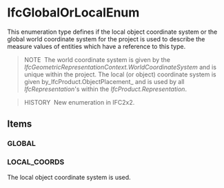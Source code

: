 # IfcGlobalOrLocalEnum

This enumeration type defines if the local object coordinate system or the global world coordinate system for the project is used to describe the measure values of entities which have a reference to this type.

> NOTE&nbsp; The world coordinate system is given by the _IfcGeometricRepresentationContext.WorldCoordinateSystem_ and is unique within the project. The local (or object) coordinate system is given by_IfcProduct.ObjectPlacement_ and is used by all _IfcRepresentation_'s within the _IfcProduct.Representation_.

> HISTORY&nbsp; New enumeration in IFC2x2.

## Items

### GLOBAL


### LOCAL_COORDS
The local object coordinate system is used.
